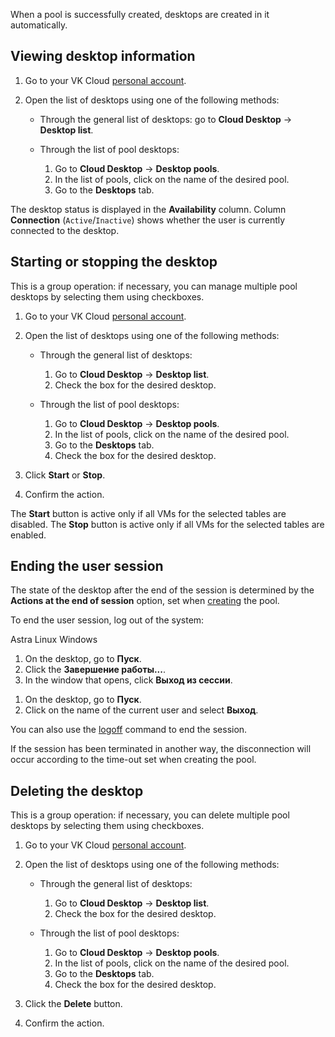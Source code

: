 When a pool is successfully created, desktops are created in it automatically.

## Viewing desktop information

1. Go to your VK Cloud [personal account](https://msk.cloud.vk.com/app/en).
1. Open the list of desktops using one of the following methods:

   - Through the general list of desktops: go to **Cloud Desktop** → **Desktop list**.
   - Through the list of pool desktops:

     1. Go to **Cloud Desktop** → **Desktop pools**.
     1. In the list of pools, click on the name of the desired pool.
     1. Go to the **Desktops** tab.

The desktop status is displayed in the **Availability** column. Column **Connection** (`Active`/`Inactive`) shows whether the user is currently connected to the desktop.

## Starting or stopping the desktop

This is a group operation: if necessary, you can manage multiple pool desktops by selecting them using checkboxes.

1. Go to your VK Cloud [personal account](https://msk.cloud.vk.com/app/en).
1. Open the list of desktops using one of the following methods:

   - Through the general list of desktops:

     1. Go to **Cloud Desktop** → **Desktop list**.
     1. Check the box for the desired desktop.

   - Through the list of pool desktops:

     1. Go to **Cloud Desktop** → **Desktop pools**.
     1. In the list of pools, click on the name of the desired pool.
     1. Go to the **Desktops** tab.
     1. Check the box for the desired desktop.

1. Click **Start** or **Stop**.
1. Confirm the action.

<info>

The **Start** button is active only if all VMs for the selected tables are disabled. The **Stop** button is active only if all VMs for the selected tables are enabled.

</info>

## Ending the user session

The state of the desktop after the end of the session is determined by the **Actions at the end of session** option, set when [creating](../desktops-pool/add/) the pool.

To end the user session, log out of the system:

<tabs>
<tablist>
<tab>Astra Linux</tab>
<tab>Windows</tab>
</tablist>
<tabpanel>

1. On the desktop, go to **Пуск**.
1. Click the **Завершение работы...**.
1. In the window that opens, click **Выход из сессии**.

</tabpanel>
<tabpanel>

1. On the desktop, go to **Пуск**.
1. Click on the name of the current user and select **Выход**.

<info>

You can also use the [logoff](https://learn.microsoft.com/en-us/windows-server/administration/windows-commands/logoff) command to end the session.

</info>

</tabpanel>
</tabs>

<warn>

If the session has been terminated in another way, the disconnection will occur according to the time-out set when creating the pool.

</warn>

## Deleting the desktop

This is a group operation: if necessary, you can delete multiple pool desktops by selecting them using checkboxes.

1. Go to your VK Cloud [personal account](https://msk.cloud.vk.com/app/en).
1. Open the list of desktops using one of the following methods:

   - Through the general list of desktops:

     1. Go to **Cloud Desktop** → **Desktop list**.
     1. Check the box for the desired desktop.

   - Through the list of pool desktops:

     1. Go to **Cloud Desktop** → **Desktop pools**.
     1. In the list of pools, click on the name of the desired pool.
     1. Go to the **Desktops** tab.
     1. Check the box for the desired desktop.

1. Click the **Delete** button.
1. Confirm the action.
